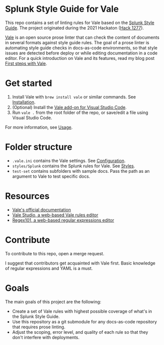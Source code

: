 # Splunk Style Guide for Vale

This repo contains a set of linting rules for Vale based on the [Splunk Style Guide](https://docs.splunk.com/Documentation/StyleGuide/current/StyleGuide/Howtouse). The project originated during the 2021 Hackaton ([Hack 1277](https://cd.splunkdev.com/hackathons/2021/hack-1277-automate-prose-linting-for-o11y-docs)). 

[Vale](https://github.com/errata-ai/vale) is an open source prose linter that can check the content of documents in several formats against style guide rules. The goal of a prose linter is automating style guide checks in docs-as-code environments, so that style issues are detected before deploy or while editing documentation in a code editor. For a quick introduction on Vale and its features, read my blog post [First steps with Vale](https://passo.uno/posts/first-steps-with-the-vale-prose-linter/).

# Get started

1. Install Vale with `brew install vale` or similar commands. See [Installation](https://docs.errata.ai/vale/install).
2. (Optional) Install the [Vale add-on for Visual Studio Code](https://marketplace.visualstudio.com/items?itemName=errata-ai.vale-server).
4. Run `vale .` from the root folder of the repo, or save/edit a file using Visual Studio Code.

For more information, see [Usage](https://docs.errata.ai/vale/cli).

# Folder structure

- `.vale.ini` contains the Vale settings. See [Configuration](https://docs.errata.ai/vale/config).
- `styles/Splunk` contains the Splunk rules for Vale. See [Styles](https://docs.errata.ai/vale/styles).
- `test-set` contains subfolders with sample docs. Pass the path as an argument to Vale to test specific docs.

# Resources

- [Vale's official documentation](https://docs.errata.ai/vale/about)
- [Vale Studio, a web-based Vale rules editor](https://vale-studio.errata.ai/)
- [Regex101, a web-based regular expressions editor](https://regex101.com/)

# Contribute

To contribute to this repo, open a merge request.

I suggest that contributors get acquainted with Vale first. Basic knowledge of regular expressions and YAML is a must.

# Goals

The main goals of this project are the following:

- Create a set of Vale rules with highest possible coverage of what's in the Splunk Style Guide.
- Use this repository as a git submodule for any docs-as-code repository that requires prose linting.
- Adjust the scoping, error level, and quality of each rule so that they don't interfere with deployments.


